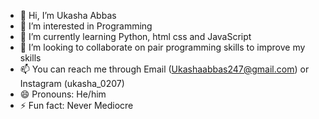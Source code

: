 - 👋 Hi, I’m Ukasha Abbas
- 👀 I’m interested in Programming
- 🌱 I’m currently learning Python, html css and JavaScript 
- 💞️ I’m looking to collaborate on pair programming skills to improve my skills
- 📫 You can reach me through Email (Ukashaabbas247@gmail.com) or Instagram (ukasha_0207)
- 😄 Pronouns: He/him
- ⚡ Fun fact: Never Mediocre

<!---
Ukasha0207/Ukasha0207 is a ✨ special ✨ repository because its `README.md` (this file) appears on your GitHub profile.
You can click the Preview link to take a look at your changes.
--->
